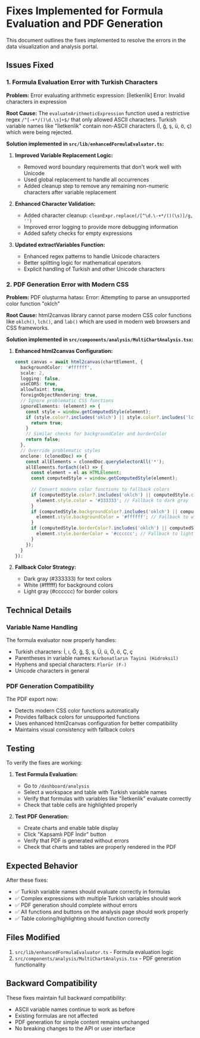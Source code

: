 # Fixes Implemented for Formula Evaluation and PDF Generation

This document outlines the fixes implemented to resolve the errors in the data visualization and analysis portal.

## Issues Fixed

### 1. Formula Evaluation Error with Turkish Characters

**Problem:** Error evaluating arithmetic expression: [İletkenlik] Error: Invalid characters in expression

**Root Cause:** The `evaluateArithmeticExpression` function used a restrictive regex `/^[-+*/()\d.\s]+$/` that only allowed ASCII characters. Turkish variable names like "İletkenlik" contain non-ASCII characters (İ, ğ, ş, ü, ö, ç) which were being rejected.

**Solution implemented in `src/lib/enhancedFormulaEvaluator.ts`:**

1. **Improved Variable Replacement Logic:**
   - Removed word boundary requirements that don't work well with Unicode
   - Used global replacement to handle all occurrences
   - Added cleanup step to remove any remaining non-numeric characters after variable replacement

2. **Enhanced Character Validation:**
   - Added character cleanup: `cleanExpr.replace(/[^\d.\-+*/()(\s)]/g, '')`
   - Improved error logging to provide more debugging information
   - Added safety checks for empty expressions

3. **Updated extractVariables Function:**
   - Enhanced regex patterns to handle Unicode characters
   - Better splitting logic for mathematical operators
   - Explicit handling of Turkish and other Unicode characters

### 2. PDF Generation Error with Modern CSS

**Problem:** PDF oluşturma hatası: Error: Attempting to parse an unsupported color function "oklch"

**Root Cause:** html2canvas library cannot parse modern CSS color functions like `oklch()`, `lch()`, and `lab()` which are used in modern web browsers and CSS frameworks.

**Solution implemented in `src/components/analysis/MultiChartAnalysis.tsx`:**

1. **Enhanced html2canvas Configuration:**
   ```typescript
   const canvas = await html2canvas(chartElement, {
     backgroundColor: '#ffffff',
     scale: 2,
     logging: false,
     useCORS: true,
     allowTaint: true,
     foreignObjectRendering: true,
     // Ignore problematic CSS functions
     ignoreElements: (element) => {
       const style = window.getComputedStyle(element);
       if (style.color?.includes('oklch') || style.color?.includes('lch') || style.color?.includes('lab')) {
         return true;
       }
       // Similar checks for backgroundColor and borderColor
       return false;
     },
     // Override problematic styles
     onclone: (clonedDoc) => {
       const allElements = clonedDoc.querySelectorAll('*');
       allElements.forEach((el) => {
         const element = el as HTMLElement;
         const computedStyle = window.getComputedStyle(element);
         
         // Convert modern color functions to fallback colors
         if (computedStyle.color?.includes('oklch') || computedStyle.color?.includes('lch')) {
           element.style.color = '#333333'; // Fallback to dark gray
         }
         if (computedStyle.backgroundColor?.includes('oklch') || computedStyle.backgroundColor?.includes('lch')) {
           element.style.backgroundColor = '#ffffff'; // Fallback to white
         }
         if (computedStyle.borderColor?.includes('oklch') || computedStyle.borderColor?.includes('lch')) {
           element.style.borderColor = '#cccccc'; // Fallback to light gray
         }
       });
     }
   });
   ```

2. **Fallback Color Strategy:**
   - Dark gray (#333333) for text colors
   - White (#ffffff) for background colors
   - Light gray (#cccccc) for border colors

## Technical Details

### Variable Name Handling
The formula evaluator now properly handles:
- Turkish characters: İ, ı, Ğ, ğ, Ş, ş, Ü, ü, Ö, ö, Ç, ç
- Parentheses in variable names: `Karbonatların Tayini (Hidroksil)`
- Hyphens and special characters: `Florür (F-)`
- Unicode characters in general

### PDF Generation Compatibility
The PDF export now:
- Detects modern CSS color functions automatically
- Provides fallback colors for unsupported functions
- Uses enhanced html2canvas configuration for better compatibility
- Maintains visual consistency with fallback colors

## Testing

To verify the fixes are working:

1. **Test Formula Evaluation:**
   - Go to `/dashboard/analysis`
   - Select a workspace and table with Turkish variable names
   - Verify that formulas with variables like "İletkenlik" evaluate correctly
   - Check that table cells are highlighted properly

2. **Test PDF Generation:**
   - Create charts and enable table display
   - Click "Kapsamlı PDF İndir" button
   - Verify that PDF is generated without errors
   - Check that charts and tables are properly rendered in the PDF

## Expected Behavior

After these fixes:
- ✅ Turkish variable names should evaluate correctly in formulas
- ✅ Complex expressions with multiple Turkish variables should work
- ✅ PDF generation should complete without errors
- ✅ All functions and buttons on the analysis page should work properly
- ✅ Table coloring/highlighting should function correctly

## Files Modified

1. `src/lib/enhancedFormulaEvaluator.ts` - Formula evaluation logic
2. `src/components/analysis/MultiChartAnalysis.tsx` - PDF generation functionality

## Backward Compatibility

These fixes maintain full backward compatibility:
- ASCII variable names continue to work as before
- Existing formulas are not affected
- PDF generation for simple content remains unchanged
- No breaking changes to the API or user interface 